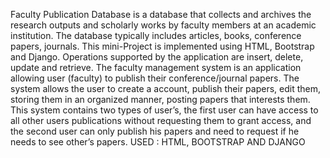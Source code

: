 Faculty Publication Database is a database that collects and archives the research outputs and scholarly works by faculty members at an academic institution. The database typically includes articles, books, conference papers, journals. This mini-Project is implemented using HTML, Bootstrap and Django. Operations supported by the application are insert, delete, update and retrieve. The faculty management system is an application allowing user (faculty) to publish their conference/journal papers. The system allows the user to create a account, publish their papers, edit them, storing them in an organized manner, posting papers that interests them. This system contains two types of user’s, the first user can have access to all other users publications without requesting them to grant access, and the second user can only publish his papers and need to request if he needs to see other’s papers.
USED : HTML, BOOTSTRAP AND DJANGO
